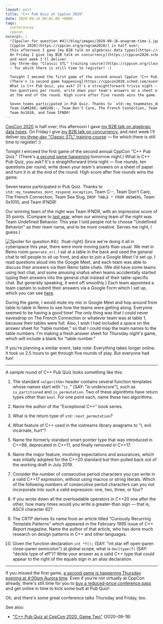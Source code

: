 ```yaml
---
layout: post
title: "C++ Pub Quiz at CppCon 2020"
date: 2020-09-16 00:01:00 +0000
tags:
  conferences
  cppcon
excerpt: |
  ![Spoiler for question #4](/blog/images/2020-09-16-anagram-time-1.jpg){: .float-right}
  [CppCon 2020](https://cppcon.org/program2020/) is half over;
  this afternoon I gave [my B2B talk on algebraic data types](https://cppcon2020.sched.com/event/e7Ad/).
  On Friday I give [my B2B talk on concurrency](https://cppcon2020.sched.com/event/e7Ab/),
  and next week I'll deliver
  [my three-day "Classic STL" training course](https://cppcon.org/class-2020-classic-stl/)
  — for which there is still time to register! :)

  Tonight I emceed the first game of the second annual CppCon "C++ Pub Quiz."
  (There's [a second game happening](https://cppcon2020.sched.com/event/eU1G/c-pub-quiz) tomorrow night.)
  What is C++ Pub Quiz, you ask? It's a straightforward trivia night — five rounds,
  ten questions per round, write down your team's answers on a sheet of paper and turn it in
  at the end of the round. High score after five rounds wins the game.

  Seven teams participated in Pub Quiz. Thanks to `std::my_teammates_dont_respond_exception`,
  Team C&#8288;-&#8288;-, Team Don't Care, The French Connection, Team Sea Slug, `DROP TABLE * FROM ANSWERS`,
  Team 0x1010, and Team IFNDR!
---
```


[CppCon 2020](https://cppcon.org/program2021/) is half over;
this afternoon I gave [my B2B talk on algebraic data types](https://cppcon2020.sched.com/event/e7Ad/).
On Friday I give [my B2B talk on concurrency](https://cppcon2020.sched.com/event/e7Ab/),
and next week I'll deliver
[my three-day "Classic STL" training course](https://cppcon.org/class-2020-classic-stl/)
— for which there is still time to register! :)

Tonight I emceed the first game of the second annual CppCon "C++ Pub Quiz."
(There's [a second game happening](https://cppcon2020.sched.com/event/eU1G/c-pub-quiz) tomorrow night.)
What is C++ Pub Quiz, you ask? It's a straightforward trivia night — five rounds,
ten questions per round, write down your team's answers on a sheet of paper and turn it in
at the end of the round. High score after five rounds wins the game.

Seven teams participated in Pub Quiz. Thanks to `std::my_teammates_dont_respond_exception`,
Team C&#8288;-&#8288;-, Team Don't Care, The French Connection, Team Sea Slug, `DROP TABLE * FROM ANSWERS`,
Team 0x1010, and Team IFNDR!

Our winning team of the night was Team IFNDR, with an impressive score of 35 points.
(Compare to [last year](/blog/2019/09/21/cppcon-2019-pub-quiz/),
when our winning team of the night was Team Undefined Behavior.
This year I told people not to choose "Undefined Behavior" as their team name,
and to be more creative. Serves me right, I guess.)

![Spoiler for question #4](/blog/images/2020-09-16-anagram-time-1.jpg){: .float-right}
Since we're doing it all in cyberspace this year, there were more moving parts than
usual. We met in Remo room `generate_n()`. I sat at a table in the back and used the general chat
to tell people to sit up front, and also to join a Google Meet I'd set up. I read questions
aloud into the Google Meet, and each team was able to discuss their answers via their Remo table chats.
(We did have some teams using text chat, and some amusing snafus when teams accidentally started
typing their answers into the general chat instead of their table-specific chat. But generally
speaking, it went off smoothly.) Each team appointed a team captain to submit their answers via
a Google Form which I set up, which you can see [here](https://forms.gle/oob7sT4ujVmXzGvaA).

During the game, I would mute my mic in Google Meet and hop around from table to table in
Remo to see how the teams were getting along. Everyone seemed to be having a good time!
The only thing was that I could never eavesdrop on The French Connection or whatever team was
at table 1, because their tables were full. Also, I wish I had included a space on the answer
sheet for "table number," so that I could map the team names to the table numbers. I'm
making a fresh answer sheet for Thursday night's game, which will include a blank for "table number."

If you're planning a similar event, take note: Everything takes longer online.
It took us 2.5 hours to get through five rounds of play. But everyone had fun!

----

A sample round of C++ Pub Quiz looks something like this:

1. The standard `<algorithm>` header contains several function templates whose names start
with "`is_`" [SAY: "is underscore"], such as `is_partitioned` and `is_permutation`. Two of these
algorithms have return types other than `bool`. For one point each, name these two algorithms.

2. Name the author of the "Exceptional C++" book series.

3. What is the return type of `std::next_permutation`?

4. What feature of C++ used in the iostreams library anagrams to "I, evil incarnate, hurt"?

5. Name the formerly standard smart pointer type that was introduced in C++98,
deprecated in C++11, and finally removed in C++17.

6. Name the major feature, involving expectations and assurances, which was initially adopted
for the C++20 standard but then pulled back out of the working draft in July 2019.

7. Consider the number of consecutive period characters you can write in a valid C++17 expression,
without using macros or string literals. Which of the following numbers of consecutive period
characters can you not incorporate into such a valid expression: one, two, three, or four?

8. If you wrote down all the overloadable operators in C++20 one after the other, how many times
would you write a greater-than sign — that is, ASCII character 62?

9. The CRTP derives its name from an article titled "Curiously Recurring Template Patterns"
which appeared in the February 1995 issue of _C++ Report_ magazine. Name the author of that article,
who has done much research on design patterns in C++ and other languages.

10. Given the function declaration `int *f();` (SAY: "int star eff open-paren close-paren semicolon")
at global scope, what is `decltype(f)` (SAY: "deckle type of eff")? Write your answer as a valid
C++ type that could appear to the right of the equals sign in an alias declaration.

----

If you missed the first game,
[a second game is happening Thursday evening at 4:00pm Aurora time](https://cppcon2020.sched.com/event/eU1G/c-pub-quiz).
Even if you're not virtually at CppCon already, there's still time for you to
[buy a reduced-price conference pass](https://cppcon2020.eventbrite.com?discount=TasteOf_CppCon_Attendee)
and get online in time to kick some butt at Pub Quiz!

Oh, and there's some great conference talks Thursday and Friday, too.

See also:

* ["C++ Pub Quiz at CppCon 2020, Game Two"](/blog/2020/09/18/cppcon-2020-pub-quiz-2/) (2020-09-18)
